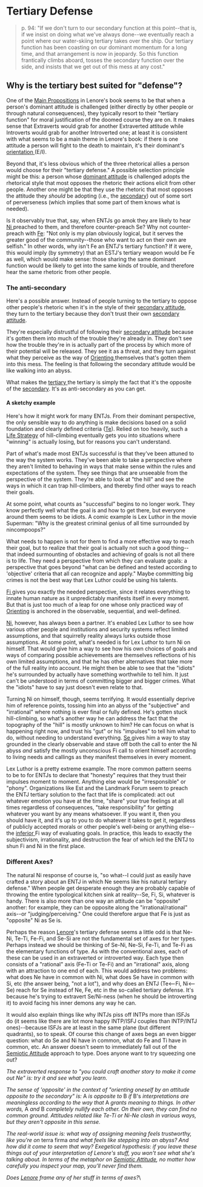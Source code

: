 # Tertiary Defense

> p. 94: "If we don't turn to our secondary function at this point--that is, if we insist on doing what we've always done--we eventually reach a point where our water-skiing tertiary takes over the ship. Our tertiary function has been coasting on our dominant momentum for a long time, and that arrangement is now in jeopardy. So this function frantically climbs aboard, tosses the secondary function over the side, and insists that we get out of this mess at any cost."

## Why is the tertiary best suited for "defense"?

One of the [Main Propositions](../../../main-propositions.md) in Lenore's book seems to be that when a person's dominant attitude is challenged (either directly by other people or through natural consequences), they typically resort to their "tertiary function" for moral justification of the doomed course they are on. It makes sense that Extraverts would grab for another Extraverted attitude while Introverts would grab for another Introverted one; at least it is consistent with what seems to be a main theme in Lenore's book: if there is one attitude a person will fight to the death to maintain, it's their dominant's [orientation ](broken-reference)(E/I).

Beyond that, it's less obvious which of the three rhetorical allies a person would choose for their "tertiary defense." A possible selection principle might be this: a person whose [dominant attitude](../dominant-function.md) is challenged adopts the rhetorical style that most opposes the rhetoric their actions elicit from other people. Another one might be that they use the rhetoric that most opposes the attitude they _should_ be adopting (i.e., the [secondary](../secondary-function/)) out of some sort of perverseness (which implies that some part of them knows what is needed).

Is it observably true that, say, when ENTJs go amok they are likely to hear [Ni ](../../perception/intuition/introverted-intuition.md)preached to them, and therefore counter-preach Se? Why not counter-preach with [Fe](../../judgement/feeling/extraverted-feeling.md): "Not only is my plan obviously logical, but it serves the greater good of the community--those who want to act on their own are selfish." In other words, why isn't Fe an ENTJ's tertiary function? If it were, this would imply (by symmetry) that an ESTJ's tertiary weapon would be Fe as well, which would make sense: those sharing the same dominant function would be likely to get into the same kinds of trouble, and therefore hear the same rhetoric from other people.

### The anti-secondary

Here's a possible answer. Instead of people turning to the tertiary to oppose other people's rhetoric when it's in the style of their [secondary attitude](../secondary-function/), they turn to the tertiary because they don't trust their own [secondary attitude](../secondary-function/).

They're especially distrustful of following their [secondary attitude](../secondary-function/) because it's gotten them into much of the trouble they're already in. They don't see how the trouble they're in is actually part of the process by which more of their potential will be released. They see it as a threat, and they turn against what they perceive as the way of [Orienting ](../../../../sign-interpretation/orienting.md)themselves that's gotten them into this mess. The feeling is that following the secondary attitude would be like walking into an abyss.

What makes the [tertiary ](./)the tertiary is simply the fact that it's the opposite of the [secondary](../secondary-function/). It's as anti-secondary as you can get.

#### A sketchy example

Here's how it might work for many ENTJs. From their dominant perspective, the only sensible way to do anything is make decisions based on a solid foundation and clearly defined criteria ([Te](../../judgement/thinking/extraverted-thinking.md)). Relied on too heavily, such a [Life Strategy](../../../../sign-interpretation/life-strategies.md) of hill-climbing eventually gets you into situations where "winning" is actually losing, but for reasons you can't understand.

Part of what's made most ENTJs successful is that they've been attuned to the way the system works. They've been able to take a perspective where they aren't limited to behaving in ways that make sense within the rules and expectations of the system. They see things that are unseeable from the perspective of the system. They're able to look at "the hill" and see the ways in which it can trap hill-climbers, and thereby find other ways to reach their goals.

At some point, what counts as "successful" begins to no longer work. They know perfectly well what the goal is and how to get there, but everyone around them seems to be idiots. A comic example is Lex Luthor in the movie Superman: "Why is the greatest criminal genius of all time surrounded by nincompoops?"

What needs to happen is not for them to find a more effective way to reach their goal, but to realize that their goal is actually not such a good thing--that indeed surmounting of obstacles and achieving of goals is not all there is to life. They need a perspective from which they can evaluate goals: a perspective that goes beyond "what can be defined and tested according to 'objective' criteria that all can recognize and apply." Maybe committing big crimes is not the best way that Lex Luthor could be using his talents.

[Fi ](../../judgement/feeling/introverted-feeling.md)gives you exactly the needed perspective, since it relates everything to innate human nature as it unpredictably manifests itself in every moment. But that is just too much of a leap for one whose only practiced way of [Orienting](../../../../sign-interpretation/orienting.md) is anchored in the observable, sequential, and well-defined.

[Ni](../../perception/intuition/introverted-intuition.md), however, has always been a partner. It's enabled Lex Luthor to see how various other people and institutions and security systems reflect limited assumptions, and that squirrelly reality always lurks outside those assumptions. At some point, what's needed is for Lex Luthor to turn Ni on himself. That would give him a way to see how his own choices of goals and ways of comparing possible achievements are themselves reflections of his own limited assumptions, and that he has other alternatives that take more of the full reality into account. He might then be able to see that the "idiots" he's surrounded by actually have something worthwhile to tell him. It just can't be understood in terms of committing bigger and bigger crimes. What the "idiots" have to say just doesn't even relate to that.

Turning Ni on himself, though, seems terrifying. It would essentially deprive him of reference points, tossing him into an abyss of the "subjective" and "irrational" where nothing is ever final or fully defined. He's gotten stuck hill-climbing, so what's another way he can address the fact that the topography of the "hill" is mostly unknown to him? He can focus on what is happening right now, and trust his "gut" or his "impulses" to tell him what to do, without needing to understand everything. [Se ](../../perception/sensation/extraverted-sensation.md)gives him a way to stay grounded in the clearly observable and stave off both the call to enter the Ni abyss _and_ satisfy the mostly unconscious Fi call to orient himself according to living needs and callings as they manifest themselves in every moment.

Lex Luthor is a pretty extreme example. The more common pattern seems to be to for ENTJs to declare that "honesty" requires that they trust their impulses moment to moment. Anything else would be "irresponsible" or "phony". Organizations like Est and the Landmark Forum seem to preach the ENTJ tertiary solution to the fact that life is complicated: act out whatever emotion you have at the time, "share" your true feelings at all times regardless of consequences, "take responsibility" for getting whatever you want by any means whatsoever. If you want it, then you should have it, and it's up to you to do whatever it takes to get it, regardless of publicly accepted morals or other people's well-being or anything else--the [inferior ](../inferior-function.md)Fi way of evaluating goals. In practice, this leads to exactly the subjectivism, irrationality, and destruction the fear of which led the ENTJ to shun Fi and Ni in the first place.

### Different Axes?

The natural Ni response of course is, "so what--I could just as easily have crafted a story about an ENTJ in which Ne seems like his natural tertiary defense." When people get desperate enough they are probably capable of throwing the entire typological kitchen sink at reality--Se, Fi, Si, whatever is handy. There is also more than one way an attitude can be "opposite" another: for example, they can be opposite along the "irrational/rational" axis--or "judging/perceiving." One could therefore argue that Fe is just as "opposite" Ni as Se is.

Perhaps the reason [Lenore](../../../../people-and-systems/lenore-thomson.md)'s tertiary defense seems a little odd is that Ne-Ni, Te-Ti, Fe-Fi, and Se-Si are not the fundamental set of axes for her types. Perhaps instead we should be thinking of Se-Ni, Ne-Si, Fe-Ti, and Te-Fi as the elementary functions of type. As with the conventional axes, each of these can be used in an extraverted or introverted way. Each type then consists of a "rational" axis (Fe-Ti or Te-Fi) and an "irrational" axis, along with an attraction to one end of each. This would address two problems: what does Ne have in common with Ni, what does Se have in common with Si, etc (the answer being, "not a lot"), and why does an ENTJ (Te<--Fi, Ni<--Se) reach for Se instead of Ne, Fe, etc in the so-called tertiary defense. It's because he's trying to extravert Se/Ni-ness (when he should be introverting it) to avoid facing his inner demons any way he can.

It would also explain things like why INTJs piss off INTPs more than ISFJs do (it seems like there are lot more happy INTP/ISFJ couples than INTP/INTJ ones)--because ISFJs are at least in the same plane (but different quadrants), so to speak. Of course this change of axes begs an even bigger question: what do Se and Ni have in common, what do Fe and Ti have in common, etc. An answer doesn't seem to immediately fall out of the [Semiotic Attitude](../../../../sign-interpretation/semiotic-attitude.md) approach to type. Does anyone want to try squeezing one out?

_The extraverted response to "you could craft another story to make it come out Ne" is: try it and see what you learn._

_The sense of 'opposite' in the context of "orienting oneself by an attitude opposite to the secondary" is:_ A _is opposite to_ B _if_ B's _interpretations are meaningless according to the way that_ A _grants meaning to things. In other words,_ A _and_ B _completely nullify each other. On their own, they can find no common ground. Attitudes related like Te-Ti or Ni-Ne clash in various ways, but they aren't opposite in this sense._

_The real-world issue is: what way of assigning meaning feels trustworthy, like you're on_ terra firma _and what feels like stepping into an abyss? And how did it come to seem that way? Exegetical hypothesis: if you leave these things out of your interpretation of Lenore's stuff, you won't see what she's talking about. In terms of the metaphor on_ [_Semiotic Attitude_](../../../../sign-interpretation/semiotic-attitude.md)_, no matter how carefully you inspect your map, you'll never find them._

_Does_ [_Lenore_](../../../../people-and-systems/lenore-thomson.md) _frame any of her stuff in terms of axes?_\
